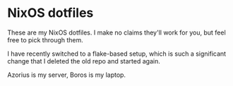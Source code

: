 # NixOS dotfiles
These are my NixOS dotfiles. I make no claims they'll work for you, but feel free to pick through them.

I have recently switched to a flake-based setup, which is such a significant change that I deleted the old repo and started again.

Azorius is my server, Boros is my laptop.
